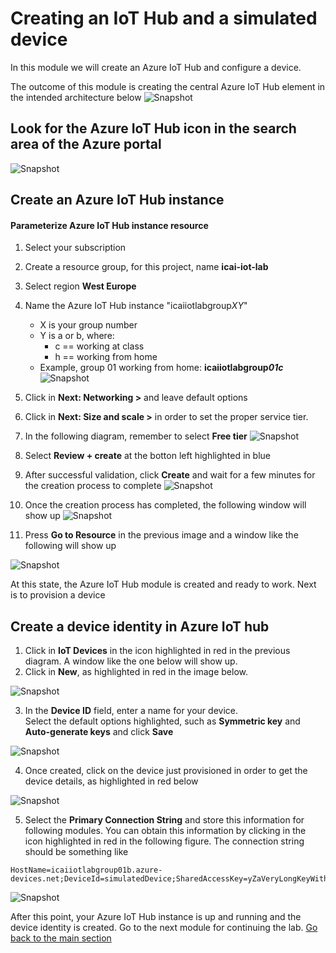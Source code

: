 # Creating an IoT Hub and a simulated device
In this module we will create an Azure IoT Hub and configure a device.

The outcome of this module is creating the central Azure IoT Hub element in the intended architecture below
![Snapshot](../images/Lab-1.png "Azure IoT Hub Service")


## Look for the Azure IoT Hub icon in the search area of the Azure portal
![Snapshot](../images/iot-hub-1.PNG "Azure IoT Hub Service")

## Create an Azure IoT Hub instance

#### Parameterize Azure IoT Hub instance resource
1. Select your subscription <br/> 
2. Create a resource group, for this project, name **icai-iot-lab** <br/>
3. Select region **West Europe** <br/>
4. Name the Azure IoT Hub instance  "icaiiotlabgroup*XY*" <br/>
   * X is your group number <br/>
   * Y is a or b, where:
      * c == working at class <br/>
      * h == working from home  <br/>
   * Example, group 01 working from home: **icaiiotlabgroup*01c*** <br/>
![Snapshot](../images/iot-hub-0.PNG "Azure IoT Hub Service")

5. Click in **Next: Networking >** and leave default options <br/> 
6. Click in **Next: Size and scale >** in order to set the proper service tier.<br/>

7. In the following diagram, remember to select **Free tier**
![Snapshot](../images/iot-hub-2.PNG "Azure IoT Hub Service")

8. Select **Review + create** at the botton left highlighted in blue
9. After successful validation, click **Create** and wait for a few minutes for the creation process to complete
![Snapshot](../images/iot-hub-3.PNG "Azure IoT Hub Service")

10. Once the creation process has completed, the following window will show up
![Snapshot](../images/iot-hub-4.PNG "Azure IoT Hub Service")

11. Press **Go to Resource** in the previous image and a window like the following will show up

![Snapshot](../images/iot-hub-5.PNG "Azure IoT Hub Service")

 At this state, the Azure IoT Hub module is created and ready to work. Next is to provision a device

## Create a device identity in Azure IoT hub
1. Click in **IoT Devices** in the icon highlighted in red in the previous diagram. A window like the one below will show up. <br/>
2. Click in **New**, as highlighted in red in the image below.

![Snapshot](../images/iot-hub-8.PNG "Azure IoT Hub Service")

3. In the **Device ID** field, enter a name for your device. <br/>
Select the default options highlighted, such as **Symmetric key** and **Auto-generate keys** and click **Save**

![Snapshot](../images/iot-hub-6.PNG "Azure IoT Hub Service")

4. Once created, click on the device just provisioned in order to get the device details, as highlighted in red below

![Snapshot](../images/iot-hub-9.png "Azure IoT Hub Service")

5. Select the **Primary Connection String** and store this information for following modules. You can obtain this information by clicking in the icon highlighted in red in the following figure.
The connection string should be something like
```
HostName=icaiiotlabgroup01b.azure-devices.net;DeviceId=simulatedDevice;SharedAccessKey=yZaVeryLongKeyWithManyNumbers
```
![Snapshot](../images/iot-hub-7.PNG "Azure IoT Hub Service")

After this point, your Azure IoT Hub instance is up and running and the device identity is created. Go to the next module for continuing the lab.
[Go back to the main section](../README.md )
